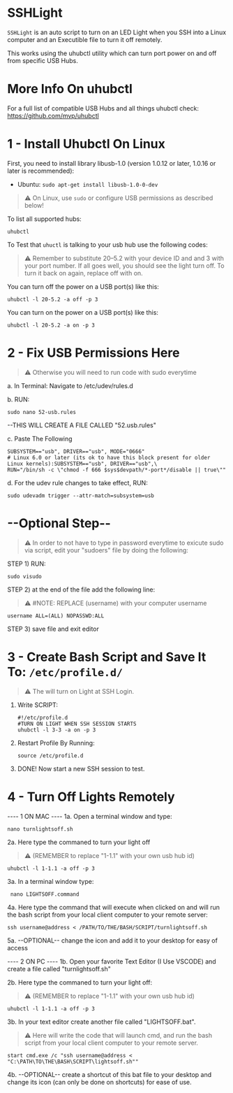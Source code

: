 # SSHLight
`SSHLight` is an auto script to turn on an LED Light when you SSH into a Linux computer and an Executible file to turn it off remotely.

This works using the uhubctl utility which can turn port power on and off from specific USB Hubs.

More Info On uhubctl
===================

For a full list of compatible USB Hubs and all things uhubctl check: https://github.com/mvp/uhubctl


1 - Install Uhubctl On Linux
=========

First, you need to install library libusb-1.0 (version 1.0.12 or later, 1.0.16 or later is recommended):

* Ubuntu: `sudo apt-get install libusb-1.0-0-dev`

> :warning: On Linux, use `sudo` or configure USB permissions as described below!

To list all supported hubs:

    uhubctl 


To Test that `uhuctl` is talking to your usb hub use the following codes:

> :warning: Remember to substitute 20–5.2 with your device ID and and 3 with your port number. If all goes well, you should see the light turn off. To turn it back on again, replace off with on.

You can turn off the power on a USB port(s) like this:

    uhubctl -l 20-5.2 -a off -p 3

You can turn on the power on a USB port(s) like this:

    uhubctl -l 20-5.2 -a on -p 3


2 - Fix USB Permissions Here
=========
 > :warning: Otherwise you will need to run code with sudo everytime

a. In Terminal: Navigate to /etc/udev/rules.d

b. RUN: 

    sudo nano 52-usb.rules

--THIS WILL CREATE A FILE CALLED "52.usb.rules"

c. Paste The Following

    SUBSYSTEM=="usb", DRIVER=="usb", MODE="0666" 
    # Linux 6.0 or later (its ok to have this block present for older Linux kernels):SUBSYSTEM=="usb", DRIVER=="usb",\
    RUN="/bin/sh -c \"chmod -f 666 $sys$devpath/*-port*/disable || true\""

d. For the udev rule changes to take effect, RUN:

    sudo udevadm trigger --attr-match=subsystem=usb


--Optional Step--
=========
> :warning: In order to not have to type in password everytime to exicute sudo via script, edit your "sudoers" file by doing the following:

STEP 1) RUN:

    sudo visudo

STEP 2) at the end of the file add the following line:
> :warning: #NOTE: REPLACE (username) with your computer username

    username ALL=(ALL) NOPASSWD:ALL

STEP 3) save file and exit editor 


3 - Create Bash Script and Save It To: `/etc/profile.d/`
=====
> :warning: The will turn on Light at SSH Login.
1. Write SCRIPT:

    ```console
    #!/etc/profile.d
    #TURN ON LIGHT WHEN SSH SESSION STARTS
    uhubctl -l 3-3 -a on -p 3
    ```

2. Restart Profile By Running:

    ```console
    source /etc/profile.d
    ```

3. DONE! Now start a new SSH session to test.



4 - Turn Off Lights Remotely
=====

---- 1 ON MAC ----
1a. Open a terminal window and type:

    nano turnlightsoff.sh

2a. Here type the commaned to turn your light off
> :warning: (REMEMBER to replace "1-1.1" with your own usb hub id)

    uhubctl -l 1-1.1 -a off -p 3

3a. In a terminal window type:

     nano LIGHTSOFF.command

4a. Here type the command that will execute when clicked on and will run the bash script from your local client computer to your remote server:

    ssh username@address < /PATH/TO/THE/BASH/SCRIPT/turnlightsoff.sh

5a. --OPTIONAL-- change the icon and add it to your desktop for easy of access


---- 2 ON PC ----
1b. Open your favorite Text Editor (I Use VSCODE) and create a file called "turnlightsoff.sh"

2b. Here type the commaned to turn your light off:
> :warning: (REMEMBER to replace "1-1.1" with your own usb hub id)

    uhubctl -l 1-1.1 -a off -p 3

3b. In your text editor create another file called "LIGHTSOFF.bat".
> :warning: Here will write the code that will launch cmd, and run the bash script from your local client computer to your remote server.

    start cmd.exe /c "ssh username@address < "C:\PATH\TO\THE\BASH\SCRIPT\lightsoff.sh""

4b. --OPTIONAL-- create a shortcut of this bat file to your desktop and change its icon (can only be done on shortcuts) for ease of use.